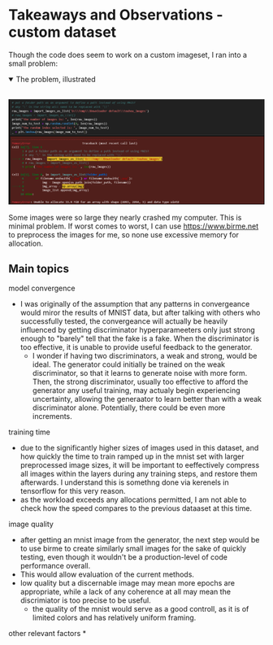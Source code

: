 # Takeaways and Observations - custom dataset

Though the code does seem to work on a custom imageset, I ran into a small problem:
<details open>
<summary>The problem, illustrated</summary>
<br>

![screenshot of full res is too large](./images/raw%20images%20cost%20too%20much%20at%20full%20res.PNG)

</details>



Some images were so large they nearly crashed my computer. This is minimal problem. If worst comes to worst, I can use https://www.birme.net to preprocess the images for me, so none use excessive memory for allocation.

## Main topics

model convergence
* I was originally of the assumption that any patterns in convergeance would miror the results of MNIST data, but after talking with others who successfully tested, the convergeance will actually be heavily influenced by getting discriminator hyperparameeters only just strong enough to "barely" tell that the fake is a fake. When the discriminator is too effective, it is unable to provide useful feedback to the generator.
  * I wonder if having two discriminators, a weak and strong, would be ideal. The generator could initially be trained on the weak discriminator, so that it learns to generate noise with more form. Then, the strong discriminator, usually too effective to afford the generator any useful training, may actualy begin experiencing uncertainty, allowing the generaator to learn better than with a weak discriminator alone. Potentially, there could be even more increments.

training time
* due to the significantly higher sizes of images used in this dataset, and how quickly the time to train ramped up in the mnist set with larger preprocessed image sizes, it will be important to eeffectively compress all images within the layers during any training steps, and restore them afterwards. I understand this is somethng done via kerenels in tensorflow for this very reason.
* as the workload exceeds any allocations permitted, I am not able to check how the speed compares to the previous dataaset at this time.

image quality
* after getting an mnist image from the generator, the next step would be to use birme to create similarly small images for the sake of quickly testing, even though it wouldn't be a production-level of code performance overall.
* This would allow evaluation of the current methods.
* low quality but a discernable image may mean more epochs are appropriate, while a lack of any coherence at all may mean the discrimiator is too precise to be useful.
  * the quality of the mnist would serve as a good controll, as it is of limited colors and has relatively uniform framing.

other relevant factors
* 